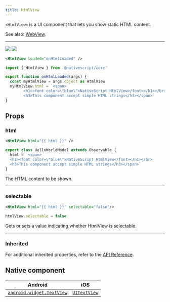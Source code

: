 ```yaml
---
title: HtmlView
---
```


<!-- TODO: Add flavors -->

`<HtmlView>` is a UI component that lets you show static HTML content.

See also: [WebView](#/ui/webview).

---

<DeviceFrame type="ios">
<img  src="https://raw.githubusercontent.com/nativescript-vue/nativescript-vue-ui-tests/master/screenshots/ios-simulator103iPhone6/HtmlView.png"/>
</DeviceFrame>
<DeviceFrame type="android">
<img src="https://raw.githubusercontent.com/nativescript-vue/nativescript-vue-ui-tests/master/screenshots/android23/HtmlView.png" />
</DeviceFrame>

<!-- /// flavor plain -->

```xml
<HtmlView loaded="onHtmlLoaded" />
```

```ts
import { HtmlView } from '@nativescript/core'

export function onHtmlLoaded(args) {
  const myHtmlView = args.object as HtmlView
  myHtmlView.html = `<span>
        <h1><font color=\"blue\">NativeScript HtmlView</font></h1></br>
        <h3>This component accept simple HTML strings</h3></span>`
}
```

<!--
///

/// flavor angular

```xml
<HtmlView [html]="htmlString"></HtmlView>
```

```ts
import { Component } from '@angular/core'

@Component({
  moduleId: module.id,
  templateUrl: './usage.component.html'
})
export class HtmlViewUsageComponent {
  htmlString: string

  constructor() {
    this.htmlString = `<span>
                          <h1>HtmlView demo in <font color="blue">NativeScript</font> App</h1>
                        </span>`
  }
}
```

///

/// flavor vue

```xml
<HtmlView html="<div><h1>HtmlView</h1></div>" />
```

///

/// flavor react

```tsx
<htmlView html="<div><h1>HtmlView</h1></div>" />
```

///

/// flavor svelte

```xml
<htmlView html="<div><h1>HtmlView</h1></div>" />
```

/// -->

## Props

### html

```xml
<HtmlView html="{{ html }}" />
```

```ts
export class HelloWorldModel extends Observable {
  html = `<span>
  <h1><font color=\"blue\">NativeScript HtmlView</font></h1></br>
  <h3>This component accept simple HTML strings</h3></span>`
}
```

The HTML content to be shown.

---

### selectable

```xml
<HtmlView html="{{ html }}" selectable="false"/>
```

```ts
htmlView.selectable = false
```

Gets or sets a value indicating whether HtmlView is selectable.

---

### Inherited

For additional inherited properties, refer to the [API Reference](https://docs.nativescript.org/api-reference/classes/htmlview).

## Native component

| Android                                                                                           | iOS                                                                        |
| ------------------------------------------------------------------------------------------------- | -------------------------------------------------------------------------- |
| [`android.widget.TextView`](https://developer.android.com/reference/android/widget/TextView.html) | [`UITextView`](https://developer.apple.com/documentation/uikit/uitextview) |
